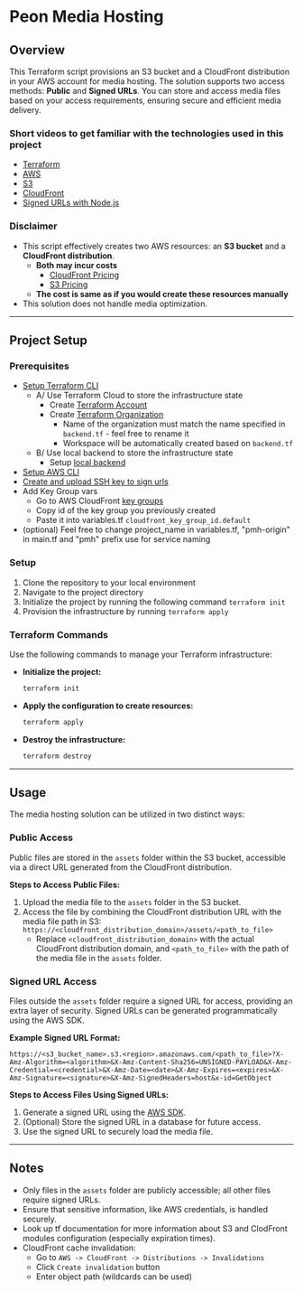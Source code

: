 # Peon Media Hosting

## Overview

This Terraform script provisions an S3 bucket and a CloudFront distribution in your AWS account for media hosting. The
solution supports two access methods: **Public** and **Signed URLs**. You can store and access media files based on your
access requirements, ensuring secure and efficient media delivery.

### Short videos to get familiar with the technologies used in this project
- [Terraform](https://www.youtube.com/watch?v=tomUWcQ0P3k)
- [AWS](https://www.youtube.com/watch?v=JIbIYCM48to)
- [S3](https://youtu.be/JIbIYCM48to?si=6KdJaJTJHaLf-3Rp&t=281)
- [CloudFront](https://www.youtube.com/watch?v=AT-nHW3_SVIhttps://www.youtube.com/watch?v=AT-nHW3_SVI)
- [Signed URLs with Node.js](https://www.youtube.com/watch?v=EIYrhbBk7do)

### Disclaimer

- This script effectively creates two AWS resources: an __S3 bucket__ and a __CloudFront distribution__.
  - __Both may incur costs__
    - [CloudFront Pricing](https://aws.amazon.com/cloudfront/pricing/)
    - [S3 Pricing](https://aws.amazon.com/s3/pricing/)
  - __The cost is same as if you would create these resources manually__
- This solution does not handle media optimization.

---

## Project Setup

### Prerequisites

- [Setup Terraform CLI](https://developer.hashicorp.com/terraform/tutorials/aws-get-started/install-cli)
  - A/ Use Terraform Cloud to store the infrastructure state
    - Create [Terraform Account](https://app.terraform.io/public/signup/account)
    - Create [Terraform Organization](https://app.terraform.io/app/organizations)
      - Name of the organization must match the name specified in `backend.tf` - feel free to rename it
      - Workspace will be automatically created based on `backend.tf`
  - B/ Use local backend to store the infrastructure state
    - Setup [local backend](https://developer.hashicorp.com/terraform/language/backend/local)
- [Setup AWS CLI](https://www.youtube.com/watch?v=_DIRSI07kxY)
- [Create and upload SSH key to sign urls](https://docs.aws.amazon.com/AmazonCloudFront/latest/DeveloperGuide/private-content-trusted-signers.html#create-key-pair-and-key-group)
- Add Key Group vars
  - Go to AWS CloudFront [key groups](https://console.aws.amazon.com/cloudfront/v4/home#/keygrouplist)
  - Copy id of the key group you previously created
  - Paste it into variables.tf `cloudfront_key_group_id.default`
- (optional) Feel free to change project_name in variables.tf, "pmh-origin" in main.tf and "pmh" prefix use for service naming

### Setup

1. Clone the repository to your local environment
2. Navigate to the project directory
3. Initialize the project by running the following command `terraform init`
4. Provision the infrastructure by running `terraform apply`

### Terraform Commands

Use the following commands to manage your Terraform infrastructure:

- **Initialize the project:**
  ```bash
  terraform init
  ```

- **Apply the configuration to create resources:**
  ```bash
  terraform apply
  ```

- **Destroy the infrastructure:**
  ```bash
  terraform destroy
  ```

---

## Usage

The media hosting solution can be utilized in two distinct ways:

### Public Access

Public files are stored in the `assets` folder within the S3 bucket, accessible via a direct URL generated from the
CloudFront distribution.

**Steps to Access Public Files:**

1. Upload the media file to the `assets` folder in the S3 bucket.
2. Access the file by combining the CloudFront distribution URL with the media file path in S3: `https://<cloudfront_distribution_domain>/assets/<path_to_file>`
   - Replace `<cloudfront_distribution_domain>` with the actual CloudFront distribution domain, and `<path_to_file>` with
   the path of the media file in the `assets` folder.

### Signed URL Access

Files outside the `assets` folder require a signed URL for access, providing an extra layer of security. Signed URLs can
be generated programmatically using the AWS SDK.

**Example Signed URL Format:**

```
https://<s3_bucket_name>.s3.<region>.amazonaws.com/<path_to_file>?X-Amz-Algorithm=<algorithm>&X-Amz-Content-Sha256=UNSIGNED-PAYLOAD&X-Amz-Credential=<credential>&X-Amz-Date=<date>&X-Amz-Expires=<expires>&X-Amz-Signature=<signature>&X-Amz-SignedHeaders=host&x-id=GetObject
```

**Steps to Access Files Using Signed URLs:**

1. Generate a signed URL using the [AWS SDK](https://www.npmjs.com/package/aws-sdk).
2. (Optional) Store the signed URL in a database for future access.
3. Use the signed URL to securely load the media file.

---

## Notes

- Only files in the `assets` folder are publicly accessible; all other files require signed URLs.
- Ensure that sensitive information, like AWS credentials, is handled securely.
- Look up tf documentation for more information about S3 and ClodFront modules configuration (especially expiration times).
- CloudFront cache invalidation:
  - Go to `AWS -> CloudFront -> Distributions -> Invalidations`
  - Click `Create invalidation` button
  - Enter object path (wildcards can be used)